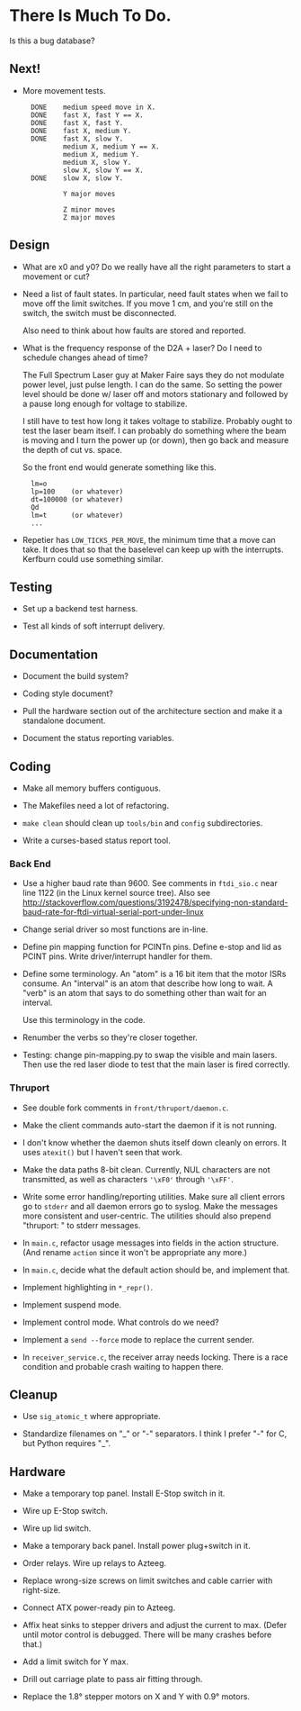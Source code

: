 # There Is Much To Do.

Is this a bug database?


## Next!

* More movement tests.

        DONE    medium speed move in X.
        DONE    fast X, fast Y == X.
        DONE    fast X, fast Y.
        DONE    fast X, medium Y.
        DONE    fast X, slow Y.
                medium X, medium Y == X.
                medium X, medium Y.
                medium X, slow Y.
                slow X, slow Y == X.
        DONE    slow X, slow Y.

                Y major moves

                Z minor moves
                Z major moves

## Design


* What are x0 and y0?  Do we really have all the right parameters to
  start a movement or cut?

* Need a list of fault  states.  In particular, need fault states when
  we  fail to move  off the  limit switches.   If you  move 1  cm, and
  you're still on the switch, the switch must be disconnected.

  Also need to think about how faults are stored and reported.

* What is the frequency response of the D2A + laser?  Do I need
  to schedule changes ahead of time?

  The Full Spectrum Laser guy at Maker Faire says they do not modulate
  power level, just pulse length.  I can do the same.  So setting the
  power level should be done w/ laser off and motors stationary and
  followed by a pause long enough for voltage to stabilize.
  
  I still have to test how long it takes voltage to stabilize.
  Probably ought to test the laser beam itself.  I can probably do
  something where the beam is moving and I turn the power up (or
  down), then go back and measure the depth of cut vs. space.
  
  So the front end would generate something like this.
  
        lm=o
        lp=100    (or whatever)
        dt=100000 (or whatever)
        Qd
        lm=t      (or whatever)
        ...

* Repetier has `LOW_TICKS_PER_MOVE`, the minimum time that a move can take.
  It does that so that the baselevel can keep up with the interrupts.
  Kerfburn could use something similar.


## Testing

+ Set up a backend test harness.

* Test all kinds of soft interrupt delivery.


## Documentation

* Document the build system?

* Coding style document?

* Pull the hardware section out of the architecture section and make
  it a standalone document.

* Document the status reporting variables.


## Coding

* Make all memory buffers contiguous.

* The Makefiles need a lot of refactoring.

* `make clean` should clean up `tools/bin` and `config` subdirectories.

* Write a curses-based status report tool.


### Back End

* Use a higher baud rate than 9600.  See comments in `ftdi_sio.c` near
  line 1122 (in the Linux kernel source tree).  Also see
  http://stackoverflow.com/questions/3192478/specifying-non-standard-baud-rate-for-ftdi-virtual-serial-port-under-linux

* Change serial driver so most functions are in-line.

* Define pin mapping function for PCINTn pins.  Define e-stop and lid
  as PCINT pins.  Write driver/interrupt handler for them.

* Define some terminology.  An "atom" is a 16 bit item that the motor
  ISRs consume.  An "interval" is an atom that describe how long to
  wait.  A "verb" is an atom that says to do something other than wait
  for an interval.
  
  Use this terminology in the code.

* Renumber the verbs so they're closer together.

* Testing: change pin-mapping.py to swap the visible and main lasers.
  Then use the red laser diode to test that the main laser is fired correctly.


### Thruport

* See double fork comments in `front/thruport/daemon.c`.

* Make the client commands auto-start the daemon if it is not running.

* I don't know whether the daemon shuts itself down cleanly on errors.
  It uses `atexit()` but I haven't seen that work.

* Make the data paths 8-bit clean.  Currently, NUL characters are not
  transmitted, as well as characters `'\xF0'` through `'\xFF'`.

* Write some error handling/reporting utilities.  Make sure all client
  errors go to `stderr` and all daemon errors go to syslog.  Make the
  messages more consistent and user-centric.  The utilities should also
  prepend "thruport: " to stderr messages.

* In `main.c`, refactor usage messages into fields in the action
  structure.  (And rename `action` since it won't be appropriate any
  more.)

* In `main.c`, decide what the default action should be, and implement
  that.

* Implement highlighting in `*_repr()`.

* Implement suspend mode.

* Implement control mode.  What controls do we need?

* Implement a `send --force` mode to replace the current sender.

* In `receiver_service.c`, the receiver array needs locking.  There is
  a race condition and probable crash waiting to happen there.


## Cleanup

* Use `sig_atomic_t` where appropriate.

* Standardize filenames on "\_" or "-" separators.  I think I prefer
  "-" for C, but Python requires "\_".


## Hardware

* Make a temporary top panel.  Install E-Stop switch in it.

* Wire up E-Stop switch.

* Wire up lid switch.

* Make a temporary back panel.  Install power plug+switch in it.

* Order relays.  Wire up relays to Azteeg.

* Replace wrong-size screws on limit switches and cable carrier with
  right-size.

* Connect ATX power-ready pin to Azteeg.

* Affix heat sinks to stepper drivers and adjust the current to max.
  (Defer until motor control is debugged.  There will be many crashes
  before that.)

* Add a limit switch for Y max.

* Drill out carriage plate to pass air fitting through.

* Replace the 1.8&deg; stepper motors on X and Y with 0.9&deg; motors.

